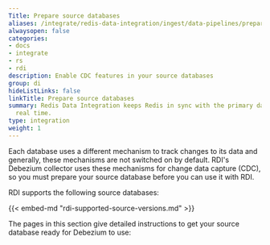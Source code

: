 ```yaml
---
Title: Prepare source databases
aliases: /integrate/redis-data-integration/ingest/data-pipelines/prepare-dbs/
alwaysopen: false
categories:
- docs
- integrate
- rs
- rdi
description: Enable CDC features in your source databases
group: di
hideListLinks: false
linkTitle: Prepare source databases
summary: Redis Data Integration keeps Redis in sync with the primary database in near
  real time.
type: integration
weight: 1
---
```


Each database uses a different mechanism to track changes to its data and
generally, these mechanisms are not switched on by default.
RDI's Debezium collector uses these mechanisms for change data capture (CDC),
so you must prepare your source database before you can use it with RDI.

RDI supports the following source databases:

{{< embed-md "rdi-supported-source-versions.md" >}}

The pages in this section give detailed instructions to get your source
database ready for Debezium to use:
